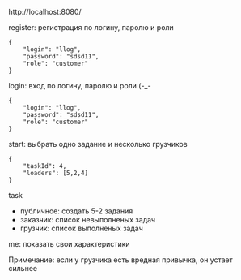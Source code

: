http://localhost:8080/

register: регистрация по логину, паролю и роли

    {
        "login": "llog",
        "password": "sdsd11",
        "role": "customer"
    }

login: вход по логину, паролю и роли (-_-

    {
        "login": "llog",
        "password": "sdsd11",
        "role": "customer"
    }

start: выбрать одно задание и несколько грузчиков

    {
        "taskId": 4,
        "loaders": [5,2,4]
    }

task
- публичное: создать 5-2 задания 
- заказчик: список невыполненых задач
- грузчик: список выполненых задач

me: показать свои характеристики

Примечание: если у грузчика есть вредная привычка, он устает сильнее

